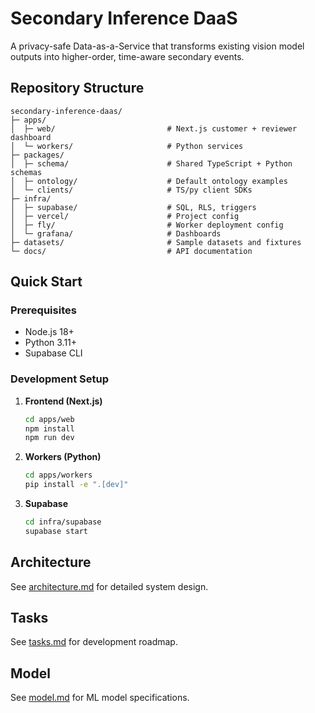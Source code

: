 # Secondary Inference DaaS

A privacy-safe Data-as-a-Service that transforms existing vision model outputs into higher-order, time-aware secondary events.

## Repository Structure

```
secondary-inference-daas/
├─ apps/
│  ├─ web/                         # Next.js customer + reviewer dashboard
│  └─ workers/                     # Python services
├─ packages/
│  ├─ schema/                      # Shared TypeScript + Python schemas
│  ├─ ontology/                    # Default ontology examples
│  └─ clients/                     # TS/py client SDKs
├─ infra/
│  ├─ supabase/                    # SQL, RLS, triggers
│  ├─ vercel/                      # Project config
│  ├─ fly/                         # Worker deployment config
│  └─ grafana/                     # Dashboards
├─ datasets/                       # Sample datasets and fixtures
└─ docs/                           # API documentation
```

## Quick Start

### Prerequisites
- Node.js 18+
- Python 3.11+
- Supabase CLI

### Development Setup

1. **Frontend (Next.js)**
   ```bash
   cd apps/web
   npm install
   npm run dev
   ```

2. **Workers (Python)**
   ```bash
   cd apps/workers  
   pip install -e ".[dev]"
   ```

3. **Supabase**
   ```bash
   cd infra/supabase
   supabase start
   ```

## Architecture

See [architecture.md](architecture.md) for detailed system design.

## Tasks

See [tasks.md](tasks.md) for development roadmap.

## Model

See [model.md](model.md) for ML model specifications.